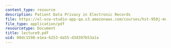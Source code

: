 ```yaml
---
content_type: resource
description: Patient Data Privacy in Electronic Records
file: https://ol-ocw-studio-app-qa.s3.amazonaws.com/courses/hst-950j-medical-computing-spring-2003/00dc1598e1ea6253da55d3d397b53a1a_lecture9.pdf
file_type: application/pdf
resourcetype: Document
title: lecture9.pdf
uid: 00dc1598-e1ea-6253-da55-d3d397b53a1a
---
```

